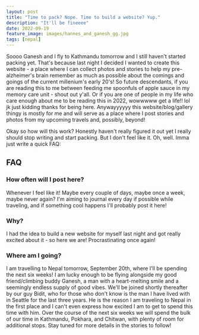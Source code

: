 ```yaml
---
layout: post
title: "Time to pack? Nope. Time to build a website? Yup."
description: "It'll be fineeee"
date: 2022-09-19
feature_image: images/hannes_and_ganesh_gg.jpg
tags: [nepal]
---
```


Soooo Ganesh and I fly to Kathmandu tomorrow and I still haven't started packing yet. That's because last night I decided I wanted to create this website - a place where I can collect photos and stories to help my pre-alzheimer's brain remember as much as possible about the comings and goings of the current millenium's early 20's! So future descendants, if you are reading this to me between feeding me spoonfuls of apple sauce in my memory care unit - shout out y'all. Or if you are one of people in my life who care enough about me to be reading this in 2022, wowwwww get a life!! lol jk just kidding thanks for being here. Anywayyyyyy this website/blog/gallery thingy is mostly for me and will serve as a place where I post stories and photos from my upcoming travels and, possibly, beyond!

Okay so how will this work? Honestly haven't really figured it out yet I really should stop writing and start packing. But I don't feel like it. Oh, well. Imma just write a quick FAQ:

## FAQ

### How often will I post here?

Whenever I feel like it! Maybe every couple of days, maybe once a week, maybe never again? I'm aiming to journal every day if possible while traveling, and if something cool happens I'll probably post it here! 

### Why?

I had the idea to build a new website for myself last night and got really excited about it - so here we are! Procrastinating once again!

### Where am I going?

I am travelling to Nepal tomorrow, September 20th, where I'll be spending the next six weeks! I am lucky enough to be flying alongside my good friend/climbing buddy Ganesh, a man with a heart-melting smile and a seemingly endless supply of good vibes. We'll be joined shortly thereafter by our guy Bidit, who for those who don't know is the man I have lived with in Seattle for the last three years. He is the reason I am traveling to Nepal in the first place and I can't even express how excited I am to get to spend this time with him. Over the course of the next six weeks we will spend the bulk of our time in Kathmandu, Pokhara, and Chitwan, with plenty of room for additional stops. Stay tuned for more details in the stories to follow!

